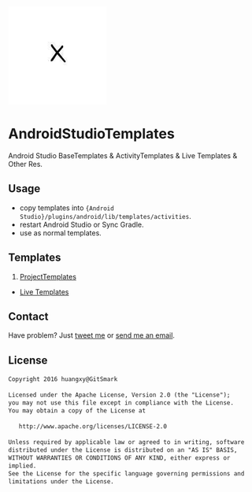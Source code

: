 ![(logo)](https://github.com/GitSmark/iOS-XMTableView/blob/master/Logo_GitSmark%40huangxy.jpg)
# AndroidStudioTemplates
Android Studio BaseTemplates &amp; ActivityTemplates &amp; Live Templates &amp; Other Res.

Usage
-----
 * copy templates into `{Android Studio}/plugins/android/lib/templates/activities`.
 * restart Android Studio or Sync Gradle.
 * use as normal templates.
 
Templates
---------
 1. [ProjectTemplates](https://github.com/GitSmark/AndroidStudioTemplates/raw/master/Download/ProjectTemplatesV1.0.160371.rar)

 * [Live Templates](https://github.com/GitSmark/AndroidStudioTemplates/blob/master/LiveTemplates.md)
 
Contact
--------
  Have problem? Just [tweet me](https://twitter.com/huangxy) or [send me an email](mailto:huangxy8023@foxmail.com).

License
----------

    Copyright 2016 huangxy@GitSmark

    Licensed under the Apache License, Version 2.0 (the "License");
    you may not use this file except in compliance with the License.
    You may obtain a copy of the License at

       http://www.apache.org/licenses/LICENSE-2.0

    Unless required by applicable law or agreed to in writing, software
    distributed under the License is distributed on an "AS IS" BASIS,
    WITHOUT WARRANTIES OR CONDITIONS OF ANY KIND, either express or implied.
    See the License for the specific language governing permissions and
    limitations under the License.

